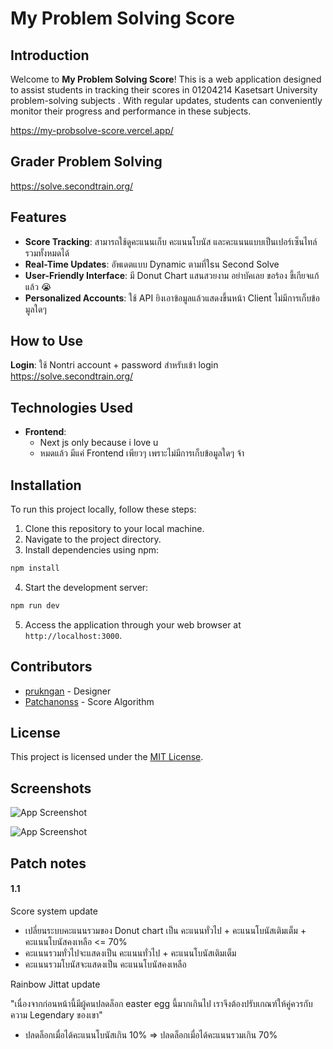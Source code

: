 # My Problem Solving Score

## Introduction

Welcome to **My Problem Solving Score**! This is a web application designed to assist students in tracking their scores in 01204214 Kasetsart University problem-solving subjects . With regular updates, students can conveniently monitor their progress and performance in these subjects.

https://my-probsolve-score.vercel.app/

## Grader Problem Solving
https://solve.secondtrain.org/

## Features

- **Score Tracking**: สามารถใช้ดูคะแนนเก็บ คะแนนโบนัส และคะแนนแบบเป็นเปอร์เซ็นไทล์รวมทั้งหมดได้
- **Real-Time Updates**: อัพเดตแบบ Dynamic ตามที่ใsน Second Solve 
- **User-Friendly Interface**: มี Donut Chart แสนสวยงาม อย่าบัคเลย ขอร้อง ขี้เกียจแก้แล้ว 😭
- **Personalized Accounts**: ใช้ API ยิงเอาข้อมูลแล้วแสดงขึ้นหน้า Client ไม่มีการเก็บข้อมูลใดๆ

## How to Use

**Login**: ใช้ Nontri account + password สำหรับเข้า login https://solve.secondtrain.org/ 


## Technologies Used

- **Frontend**:
  - Next js only because i love u
  - หมดแล้ว มีแค่ Frontend เพียวๆ เพราะไม่มีการเก็บข้อมูลใดๆ จ้า

## Installation

To run this project locally, follow these steps:

1. Clone this repository to your local machine.
2. Navigate to the project directory.
3. Install dependencies using npm:

```bash
npm install
```

4. Start the development server:

```bash
npm run dev
```

5. Access the application through your web browser at `http://localhost:3000`.

## Contributors

- [prukngan](https://github.com/prukngan) - Designer
- [Patchanonss](https://github.com/Patchanonss) - Score Algorithm

## License

This project is licensed under the [MIT License](LICENSE).
## Screenshots

![App Screenshot](https://cdn.discordapp.com/attachments/900631639288324109/1201937133921636413/image.png?ex=65cba22f&is=65b92d2f&hm=51fa238844edb1d72d313de786af6379aeb192cfa48adae3ed79567b01954176&)

![App Screenshot](https://cdn.discordapp.com/attachments/900631639288324109/1201937321709273179/image.png?ex=65cba25c&is=65b92d5c&hm=ef5e6acbeefea49ccd11efa1e252ce76b1507872a381193cc93ed8356940da96&)

## Patch notes
#### 1.1

Score system update
- เปลี่ยนระบบคะแนนรวมของ Donut chart เป็น คะแนนทั่วไป + คะแนนโบนัสเติมเต็ม + คะแนนโบนัสคงเหลือ <= 70%
- คะแนนรวมทั่วไปจะแสดงเป็น คะแนนทั่วไป + คะแนนโบนัสเติมเต็ม
- คะแนนรวมโบนัสจะแสดงเป็น คะแนนโบนัสคงเหลือ

Rainbow Jittat update

"เนื่องจากก่อนหน้านี้มีผู้คนปลดล็อก easter egg นี้มากเกินไป เราจึงต้องปรับเกณฑ์ให้คู่ควรกับความ Legendary ของเขา"
- ปลดล็อกเมื่อได้คะแนนโบนัสเกิน 10% => ปลดล็อกเมื่อได้คะแนนรวมเกิน 70%

